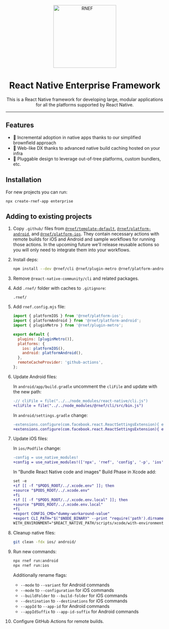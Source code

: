 <p align="center">
  <picture>
    <source media="(prefers-color-scheme: dark)" srcset="./docs/assets/rnef.png">
    <img alt="RNEF" src="./docs/assets/rnef.png" height="200">
  </picture>
</p>
<h1 align="center" style="border-bottom: 0px">
  React Native Enterprise Framework<br />
</h1>
<p align="center">
  This is a React Native framework for developing large, modular applications for all the platforms supported by React Native.
</p>

---

## Features

- 🐾 Incremental adoption in native apps thanks to our simplified brownfield approach
- 🔬 Web-like DX thanks to advanced native build caching hosted on your infra
- 🏰 Pluggable design to leverage out-of-tree platforms, custom bundlers, etc.

## Installation

For new projects you can run:

```
npx create-rnef-app enterprise
```

## Adding to existing projects

1. Copy `.github/` files from [`@rnef/template-default`](https://github.com/callstack/rnef/tree/main/templates/rnef-template-default/), [`@rnef/platform-android`](https://github.com/callstack/rnef/tree/main/packages/platform-android/template), and [`@rnef/platform-ios`](https://github.com/callstack/rnef/tree/main/packages/platform-ios/template). They contain necessary actions with remote builds for iOS and Android and sample workflows for running those actions. In the upcoming future we'll release reusable actions so you will only need to integrate them into your workflows.

1. Install deps:

   ```sh
   npm install --dev @rnef/cli @rnef/plugin-metro @rnef/platform-android @rnef/platform-ios @actions/core @actions/github
   ```

1. Remove `@react-native-community/cli` and related packages.

1. Add `.rnef/` folder with caches to `.gitignore`:

   ```
   .rnef/
   ```

1. Add `rnef.config.mjs` file:

   ```mjs
   import { platformIOS } from '@rnef/platform-ios';
   import { platformAndroid } from '@rnef/platform-android';
   import { pluginMetro } from '@rnef/plugin-metro';

   export default {
     plugins: [pluginMetro()],
     platforms: {
       ios: platformIOS(),
       android: platformAndroid(),
     },
     remoteCacheProvider: 'github-actions',
   };
   ```

1. Update Android files:

   In `android/app/build.gradle` uncomment the `cliFile` and update with the new path:

   ```diff
   -// cliFile = file("../../node_modules/react-native/cli.js")
   +cliFile = file("../../node_modules/@rnef/cli/src/bin.js")
   ```

   In `android/settings.gradle` change:

   ```diff
   -extensions.configure(com.facebook.react.ReactSettingsExtension){ ex -> ex.autolinkLibrariesFromCommand() }
   +extensions.configure(com.facebook.react.ReactSettingsExtension){ ex -> ex.autolinkLibrariesFromCommand(['npx', 'rnef', 'config', '-p', 'android']) }
   ```

1. Update iOS files:

   In `ios/Podfile` change:

   ```diff
   -config = use_native_modules!
   +config = use_native_modules!(['npx', 'rnef', 'config', '-p', 'ios'])
   ```

   In "Bundle React Native code and images" Build Phase in Xcode add:

   ```diff
   set -e
   +if [[ -f "$PODS_ROOT/../.xcode.env" ]]; then
   +source "$PODS_ROOT/../.xcode.env"
   +fi
   +if [[ -f "$PODS_ROOT/../.xcode.env.local" ]]; then
   +source "$PODS_ROOT/../.xcode.env.local"
   +fi
   +export CONFIG_CMD="dummy-workaround-value"
   +export CLI_PATH="$("$NODE_BINARY" --print "require('path').dirname(require.resolve('@rnef/cli/package.json')) + '/dist/src/bin.js'")"
   WITH_ENVIRONMENT="$REACT_NATIVE_PATH/scripts/xcode/with-environment.sh"
   ```

1. Cleanup native files:

   ```sh
   git clean -fdx ios/ android/
   ```

1. Run new commands:

   ```sh
   npx rnef run:android
   npx rnef run:ios
   ```

   Additionally rename flags:

   - `--mode` to `--variant` for Android commands
   - `--mode` to `--configuration` for iOS commands
   - `--buildFolder` to `--build-folder` for iOS commands
   - `--destination` to `--destinations` for iOS commands
   - `--appId` to `--app-id` for Android commands
   - `--appIdSuffix` to `--app-id-suffix` for Android commands

1. Configure GitHub Actions for remote builds.
